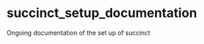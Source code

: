 succinct_setup_documentation
============================

Ongoing documentation of the set up of succinct
